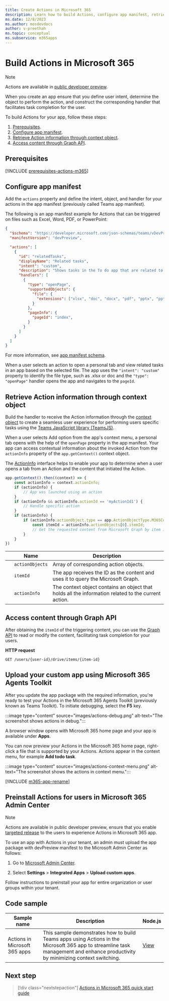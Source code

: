 ```yaml
---
title: Create Actions in Microsoft 365
description: Learn how to build Actions, configure app manifest, retrieve Actions information through context object, access content through Graph API, preinstall Actions.
ms.date: 12/8/2023
ms.author: mosdevdocs
author: v-preethah
ms.topic: conceptual
ms.subservice: m365apps
---
```


# Build Actions in Microsoft 365

> [!NOTE]
>
> Actions are available in [public developer preview](../resources/dev-preview/developer-preview-intro.md).

When you create an app ensure that you define user intent, determine the object to perform the action, and construct the corresponding handler that facilitates task completion for the user.

To build Actions for your app, follow these steps:

1. [Prerequisites](#prerequisites).
1. [Configure app manifest](#configure-app-manifest).
1. [Retrieve Action information through context object](#retrieve-action-information-through-context-object).
1. [Access content through Graph API](#access-content-through-graph-api).

## Prerequisites

[!INCLUDE [prerequisites-actions-m365](../includes/get-started/prerequisites-actions-m365.md)]

## Configure app manifest

Add the `actions` property and define the intent, object, and handler for your actions in the app manifest (previously called Teams app manifest).

The following is an app manifest example for Actions that can be triggered on files such as Excel, Word, PDF, or PowerPoint:

```json
{
  "$schema": "https://developer.microsoft.com/json-schemas/teams/vDevPreview/MicrosoftTeams.schema.json",
  "manifestVersion": "devPreview",

  "actions": [
    {
      "id": "relatedTasks",
      "displayName": "Related tasks",
      "intent": "custom",
      "description": "Shows tasks in the To do app that are related to this file.",
      "handlers": [
        {
          "type": "openPage",
          "supportedObjects": {
            "file": {
              "extensions": ["xlsx", "doc", "docx", "pdf", "pptx", "ppt"]
            }
          },
          "pageInfo": {
            "pageId": "index",
          }
        }
      ]
    }
  ]
}
```

For more information, see [app manifest schema](/microsoft-365/extensibility/schema/element-actions).

When a user selects an action to open a personal tab and view related tasks in an app based on the selected file. The app uses the `"intent": "custom"` property to identify the file type, such as .xlsx or doc and the `"type": "openPage"` handler opens the app and navigates to the `pageId`.

## Retrieve Action information through context object

Build the handler to receive the Action information through the [context object](/javascript/api/%40microsoft/teams-js/app.context?view=msteams-client-js-latest&preserve-view=true) to create a seamless user experience for performing users specific tasks using the [Teams JavaScript library (TeamsJS)](/javascript/api/@microsoft/teams-js).

When a user selects Add option from the app's context menu, a personal tab opens with the help of the `openPage` property in the app manifest. Your app can access contextual information about the invoked Action from the `actionInfo` property of the `app.getContext()` context object.

The [ActionInfo](/javascript/api/@microsoft/teams-js/actioninfo) interface helps to enable your app to determine when a user opens a tab from an Action and the content that initiated the Action.

```javascript
app.getContext().then((context) => {
    const actionInfo = context.actionInfo;
    if (actionInfo) {
        // App was launched using an action    
    } 
    if (actionInfo && actionInfo.actionId == 'myActionId1') {
        // Handle specific action    
    } 
    if (actionInfo) {
        if (actionInfo.actionObject.type == app.ActionObjectType.M365Content) {
            const itemId = actionInfo.actionObjects[0].itemId;
            // Get the requested content from Microsoft Graph by item id:
        } 
    }
})
```

| &nbsp; | Name | Description |
| --- | --- | --- |
| &nbsp; | `actionObjects` | Array of corresponding action objects. |
| &nbsp; | `itemId` | The app receives the ID as the content and uses it to query the Microsoft Graph. |
| &nbsp; | `actionInfo` | The context object contains an object that holds all the information related to the current action. |

## Access content through Graph API

After obtaining the `itemId` of the triggering content, you can use the [Graph API](/graph/api/driveitem-get?view=graph-rest-1.0&tabs=http&preserve-view=true) to read or modify the content, facilitating task completion for your users.

**HTTP request**

```http
GET /users/{user-id}/drive/items/{item-id}
```

## Upload your custom app using Microsoft 365 Agents Toolkit

After you update the app package with the required information, you're ready to test your Actions in the Microsoft 365 Agents Toolkit (previously known as Teams Toolkit). To initiate debugging, select the **F5** key.

   :::image type="content" source="images/actions-debug.png" alt-text="The screenshot shows actions in debug.":::

A browser window opens with Microsoft 365 home page and your app is available under **Apps**.

You can now preview your Actions in the Microsoft 365 home page, right-click a file that is supported by your Actions. Actions appear in the context menu, for example **Add todo task**.

:::image type="content" source="images/actions-context-menu.png" alt-text="The screenshot shows the actions in context menu.":::

[!INCLUDE [m365-app-rename](~/includes/m365-app-rename.md)]

## Preinstall Actions for users in Microsoft 365 Admin Center

> [!NOTE]
> Actions are available in public developer preview, ensure that you enable [targeted release](/microsoft-365/admin/manage/release-options-in-office-365?view=o365-worldwide&preserve-view=true) to the users to experience Actions in Microsoft 365 app.

To use an app with Actions in your tenant, an admin must upload the app package with devPreview manifest to the Microsoft Admin Center as follows:

1. Go to [Microsoft Admin Center](https://admin.microsoft.com/AdminPortal#/homepage).

1. Select **Settings** > **Integrated Apps** > **Upload custom apps**.

Follow instructions to preinstall your app for entire organization or user groups within your tenant.

## Code sample

| **Sample name** | **Description** |**Node.js** |
|-----------------|-----------------|----------------|
| Actions in Microsoft 365 apps | This sample demonstrates how to build Teams apps using Actions in the Microsoft 365 app to streamline task management and enhance productivity by minimizing context switching. | [View](https://github.com/OfficeDev/Microsoft-Teams-Samples/tree/main/samples/m365-actions-preview/nodejs)|

## Next step

> [!div class="nextstepaction"]
> [Actions in Microsoft 365 quick start guide](actions-in-m365-quick-start-guide.md)
